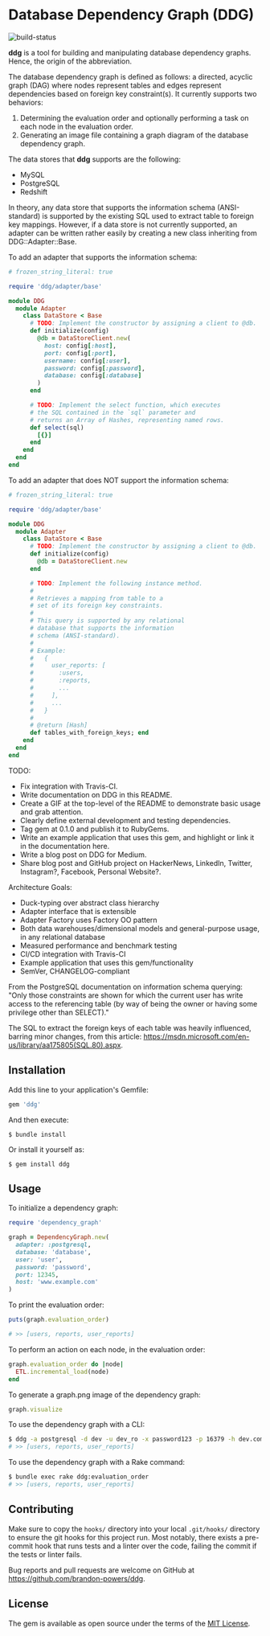 # Database Dependency Graph (DDG)

![build-status](https://travis-ci.com/brandon-powers/ddg.svg?token=K9gDMpa56TyPTDdHanqY&branch=master)

**ddg** is a tool for building and manipulating database dependency graphs. Hence, the origin of the abbreviation.

The database dependency graph is defined as follows: a directed, acyclic graph (DAG) where nodes represent tables and edges represent dependencies based on foreign key constraint(s). It currently supports two behaviors:
1. Determining the evaluation order and optionally performing a task on each node in the evaluation order.
2. Generating an image file containing a graph diagram of the database dependency graph.

The data stores that **ddg** supports are the following:
- MySQL
- PostgreSQL
- Redshift

In theory, any data store that supports the information schema (ANSI-standard) is supported by the existing SQL used to extract table to foreign key mappings. However, if a data store is not currently supported, an adapter can be written rather easily by creating a new class inheriting from DDG::Adapter::Base.

To add an adapter that supports the information schema:

```ruby
# frozen_string_literal: true

require 'ddg/adapter/base'

module DDG
  module Adapter
    class DataStore < Base
      # TODO: Implement the constructor by assigning a client to @db.
      def initialize(config)
        @db = DataStoreClient.new(
          host: config[:host],
          port: config[:port],
          username: config[:user],
          password: config[:password],
          database: config[:database]
        )
      end

      # TODO: Implement the select function, which executes
      # the SQL contained in the `sql` parameter and
      # returns an Array of Hashes, representing named rows.
      def select(sql)
        [{}]
      end
    end
  end
end
```

To add an adapter that does NOT support the information schema:

```ruby
# frozen_string_literal: true

require 'ddg/adapter/base'

module DDG
  module Adapter
    class DataStore < Base
      # TODO: Implement the constructor by assigning a client to @db.
      def initialize(config)
        @db = DataStoreClient.new
      end

      # TODO: Implement the following instance method.
      #
      # Retrieves a mapping from table to a
      # set of its foreign key constraints.
      #
      # This query is supported by any relational
      # database that supports the information
      # schema (ANSI-standard).
      #
      # Example:
      #   {
      #     user_reports: [
      #       :users,
      #       :reports,
      #       ...
      #     ],
      #     ...
      #   }
      #
      # @return [Hash]
      def tables_with_foreign_keys; end
    end
  end
end
```

TODO:
  - Fix integration with Travis-CI.
  - Write documentation on DDG in this README.
  - Create a GIF at the top-level of the README to demonstrate basic usage and grab attention.
  - Clearly define external development and testing dependencies.
  - Tag gem at 0.1.0 and publish it to RubyGems.
  - Write an example application that uses this gem, and highlight or link it in the documentation here.
  - Write a blog post on DDG for Medium.
  - Share blog post and GitHub project on HackerNews, LinkedIn, Twitter, Instagram?, Facebook, Personal Website?.

Architecture Goals:
  - Duck-typing over abstract class hierarchy
  - Adapter interface that is extensible
  - Adapter Factory uses Factory OO pattern
  - Both data warehouses/dimensional models and general-purpose usage, in any relational database
  - Measured performance and benchmark testing
  - CI/CD integration with Travis-CI
  - Example application that uses this gem/functionality
  - SemVer, CHANGELOG-compliant

From the PostgreSQL documentation on information schema querying: "Only those constraints are shown for which the current user has write access to the referencing table (by way of being the owner or having some privilege other than SELECT)."

The SQL to extract the foreign keys of each table was heavily influenced, barring minor changes, from this article: https://msdn.microsoft.com/en-us/library/aa175805(SQL.80).aspx.

## Installation

Add this line to your application's Gemfile:

```ruby
gem 'ddg'
```

And then execute:

    $ bundle install

Or install it yourself as:

    $ gem install ddg


## Usage

To initialize a dependency graph:

```ruby
require 'dependency_graph'

graph = DependencyGraph.new(
  adapter: :postgresql,
  database: 'database',
  user: 'user',
  password: 'password',
  port: 12345,
  host: 'www.example.com'
)
```

To print the evaluation order:

```ruby
puts(graph.evaluation_order)

# >> [users, reports, user_reports]
```

To perform an action on each node, in the evaluation order:

```ruby
graph.evaluation_order do |node|
  ETL.incremental_load(node)
end
```

To generate a graph.png image of the dependency graph:

```ruby
graph.visualize
```

To use the dependency graph with a CLI:

```sh
$ ddg -a postgresql -d dev -u dev_ro -x password123 -p 16379 -h dev.com --evaluation-order
# >> [users, reports, user_reports]
```

To use the dependency graph with a Rake command:

```sh
$ bundle exec rake ddg:evaluation_order
# >> [users, reports, user_reports]
```

## Contributing

Make sure to copy the `hooks/` directory into your local `.git/hooks/` directory to ensure the git hooks for this project run. Most notably, there exists a pre-commit hook that runs tests and a linter over the code, failing the commit if the tests or linter fails.

Bug reports and pull requests are welcome on GitHub at https://github.com/brandon-powers/ddg.

## License

The gem is available as open source under the terms of the [MIT License](https://opensource.org/licenses/MIT).
